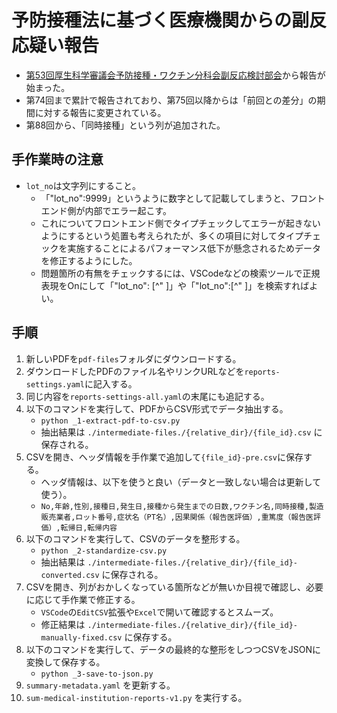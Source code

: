 # 予防接種法に基づく医療機関からの副反応疑い報告

* [第53回厚生科学審議会予防接種・ワクチン分科会副反応検討部会](https://www.mhlw.go.jp/stf/newpage_17208.html)から報告が始まった。
* 第74回まで累計で報告されており、第75回以降からは「前回との差分」の期間に対する報告に変更されている。
* 第88回から、「同時接種」という列が追加された。

## 手作業時の注意

* `lot_no`は文字列にすること。
  * 「"lot_no":9999」というように数字として記載してしまうと、フロントエンド側が内部でエラー起こす。
  * これについてフロントエンド側でタイプチェックしてエラーが起きないようにするという処置も考えられたが、多くの項目に対してタイプチェックを実施することによるパフォーマンス低下が懸念されるためデータを修正するようにした。
  * 問題箇所の有無をチェックするには、VSCodeなどの検索ツールで正規表現をOnにして「"lot_no": [^" ]」や「"lot_no":[^" ]」を検索すればよい。

## 手順

1. 新しいPDFを`pdf-files`フォルダにダウンロードする。
1. ダウンロードしたPDFのファイル名やリンクURLなどを`reports-settings.yaml`に記入する。
1. 同じ内容を`reports-settings-all.yaml`の末尾にも追記する。
1. 以下のコマンドを実行して、PDFからCSV形式でデータ抽出する。
    * `python _1-extract-pdf-to-csv.py`
    * 抽出結果は `./intermediate-files./{relative_dir}/{file_id}.csv` に保存される。
1. CSVを開き、ヘッダ情報を手作業で追加して`{file_id}-pre.csv`に保存する。
    * ヘッダ情報は、以下を使うと良い（データと一致しない場合は更新して使う）。
    * `No,年齢,性別,接種日,発生日,接種から発生までの日数,ワクチン名,同時接種,製造販売業者,ロット番号,症状名（PT名）,因果関係（報告医評価）,重篤度（報告医評価）,転帰日,転帰内容`
1. 以下のコマンドを実行して、CSVのデータを整形する。
    * `python _2-standardize-csv.py`
    * 抽出結果は `./intermediate-files./{relative_dir}/{file_id}-converted.csv` に保存される。
1. CSVを開き、列がおかしくなっている箇所などが無いか目視で確認し、必要に応じて手作業で修正する。
    * `VSCode`の`EditCSV`拡張や`Excel`で開いて確認するとスムーズ。
    * 修正結果は `./intermediate-files./{relative_dir}/{file_id}-manually-fixed.csv` に保存する。
1. 以下のコマンドを実行して、データの最終的な整形をしつつCSVをJSONに変換して保存する。
    * `python _3-save-to-json.py`
1. `summary-metadata.yaml` を更新する。
1. `sum-medical-institution-reports-v1.py` を実行する。
